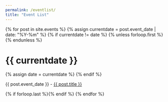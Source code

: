 ```yaml
---
permalink: /eventlist/
title: "Event List"
---
```


<div id="dates3">
{% for post in site.events %}
  {% assign currentdate = post.event_date | date: "%Y-%m" %}
  {% if currentdate != date %}
    {% unless forloop.first %}{% endunless %}
    <h1 id="y{{post.event_date | date: "%Y-%m"}}">{{ currentdate }}</h1>
    {% assign date = currentdate %}
  {% endif %}
    <p>{{ post.event_date }} - <a href="/HPC-SIG/{{ post.url }}">{{ post.title }}</a></p>
  {% if forloop.last %}{% endif %}
{% endfor %}
</div>  
